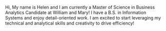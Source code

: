 Hi, My name is Helen and I am currently a Master of Science in Business Analytics Candidate at William and Mary!
I have a B.S. in Information Systems and enjoy detail-oriented work.
I am excited to start leveraging my technical and analytical skills and creativity to drive efficiency!

<!---
nguyenyhelen/nguyenyhelen is a ✨ special ✨ repository because its `README.md` (this file) appears on your GitHub profile.
You can click the Preview link to take a look at your changes.
--->
